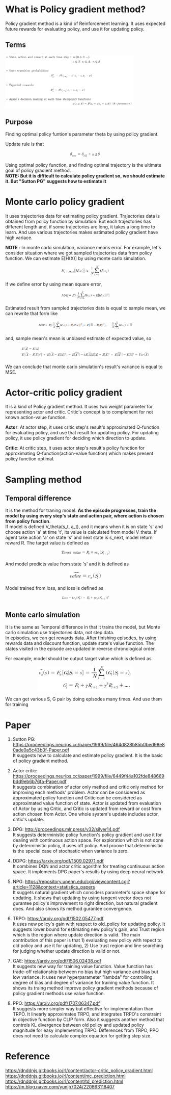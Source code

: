 # What is Policy gradient method?
Policy gradient method is a kind of Reinforcement learning. It uses expected future rewards for evaluating policy, and use it for updating policy.    

## Terms
<img src="./img/terms.png" alt="MLE" width="80%" height="80%"/>

## Purpose
Finding optimal policy funtion's parameter theta by using policy gradient.

Update rule is that
<p align="center"> <img src="./img/update.png" alt="MLE" width="20%" height="20%"/> </p>

Using optimal policy function, and finding optimal trajectory is the ultimate goal of policy gradient method.  
**NOTE: But it is difficult to calculate policy gradient so, we should estimate it. But "Sutton PG" suggests how to estimate it**

# Monte carlo policy gradient
It uses trajectories data for estimating policy gradient. Trajectories data is obtained from policy function by simulation. But each trajectories has different length and, if some trajectories are long, it takes a long time to learn. And use various trajectories makes estimated policy gradient have high variace. 

**NOTE** : In monte carlo simulation, variance means error. For example, let's consider situation where we got sampled trajectories data from policy function. We can estimate 
E[H(X)] by using monte carlo simulation.
<p align="center"> <img src="./img/monte.png" alt="MLE" width="30%" height="30%"/> </p>

If we define error by using mean square error,
<p align="center"> <img src="./img/MSE.png" alt="MLE" width="30%" height="30%"/> </p>

Estimated result from sampled trajectories data is equal to sample mean, we can rewrite that form like 
<p align="center"> <img src="./img/rewrite.png" alt="rewrite" width="60%" height="60%"/> </p>

and, sample mean's mean is unbiased estimate of expected value, so  
<p align="center"> <img src="./img/results.png" alt="MLE" width="80%" height="80%"/> </p>

We can conclude that monte carlo simulation's result's variance is equal to MSE.

# Actor-critic policy gradient
It is a kind of Policy gradient method. It uses two weight parameter for representing actor and critic. Critic's concept is to complement for not known action-value function.

**Actor**: At actor step, it uses critic step's result's approximated Q-function for evaluating policy, and use that result for updating policy. For updating policy, it use policy gradient for deciding which direction to update.  

**Critic**: At critic step, it uses actor step's result's policy function for approximating Q-function(action-value function) which makes present policy function optimal.    

# Sampling method
## Temporal difference
It is the method for traning model. **As the episode progresses, train the model by using every step's state and action pair, where action is chosen from policy function**.  
If model is defined V_theta(s_t, a_t), and it means when it is on state 's' and choose action 'a' at time 't', its value is calculated from model V_theta. If agent take action 'a' on state 's' and next state is s_next, model return reward R. The target value is defined as
<p align="center"> <img src="./img/TD.png" alt="rewrite" width="30%" height="30%"/> </p>

And model predicts value from state 's' and it is defined as
<p align="center"> <img src="./img/predict.png" alt="rewrite" width="20%" height="20%"/> </p>

Model trained from loss, and loss is defined as
<p align="center"> <img src="./img/Loss.png" alt="rewrite" width="30%" height="30%"/> </p>

## Monte carlo simulation
It is the same as Temporal difference in that it trains the model, but Monte carlo simulation use trajectories data, not step data.  
In episodes, we can get rewards data. After finishing episodes, by using rewards data and discount function, update state's value function. The states visited in the episode are updated in reverse chronological order.

For example, model should be output target value which is defined as
<p align="center"> <img src="./img/model.png" alt="rewrite" width="60%" height="60%"/> </p>

We can get various S, G pair by doing episodes many times. And use them for training

# Paper
1. Sutton PG: https://proceedings.neurips.cc/paper/1999/file/464d828b85b0bed98e80ade0a5c43b0f-Paper.pdf  
  It suggests how to calculate and estimate policy gradient. It is the basic of policy gradient method. 
  
2. Actor critic: https://proceedings.neurips.cc/paper/1999/file/6449f44a102fde848669bdd9eb6b76fa-Paper.pdf  
  It suggests combination of actor only method and critic only method for improving each methods' problem. Actor can be considered as approximated policy function and Critic can be considered as approximated value function of state. Actor is updated from evaluation of Actor by using Critic, and Critic is updated from reward or cost from action chosen from Actor. One whole system's update includes actor, critic's update.   
  
3. DPG: http://proceedings.mlr.press/v32/silver14.pdf  
  It suggests deterministic policy function's policy gradient and use it for dealing with continuous action space. For exploration which is not done by deterministic policy, it uses off policy. And proove that determinisitic is the special case of stochastic when variance is zero.

4. DDPG: https://arxiv.org/pdf/1509.02971.pdf  
  It combines DQN and actor critic agorithm for treating continuous action space. It implements DPG paper's results by using deep neural network.

5. NPG: https://repository.upenn.edu/cgi/viewcontent.cgi?article=1128&context=statistics_papers  
  It suggets natural gradient which considers parameter's space shape for updating. It shows that updating by using tangent vector does not gurantee policy's improvement to right direction, but natural gradient does. And also shows its method gurantee convergence.  

6. TRPO: https://arxiv.org/pdf/1502.05477.pdf  
  It uses new policy's gain with respect to old_policy for updating policy. It suggests lower bound for estimating new policy's gain, and Trust region which is the region where update direction is valid. The main contribution of this paper is that 1) evaluating new policy with repect to old policy and use it for updating, 2) Use trust region and line searching for judging whether update direction is valid or not.   
  
12. GAE: https://arxiv.org/pdf/1506.02438.pdf     
  It suggests new way for training value function. Value function has trade-off relationship between no bias but high variance and bias but low variance. It uses new hyperparameter "lambda" for controlling degree of bias and degree of variance for training value function. It shows its traing method improve policy gradient methods because of policy gradient methods use value function.  

14. PPO: https://arxiv.org/pdf/1707.06347.pdf  
  It suggests more simpler way but effective for implementation than TRPO. It linearly approximates TRPO, and integrates TRPO's constraint in objective function by CLIP form. Also it suggests another method that controls KL divergence between old policy and updated policy magnitude for easy implementing TRPO. Differences from TRPO, PPO does not need to calculate complex equation for getting step size.  
  
  
# Reference  
https://dnddnjs.gitbooks.io/rl/content/actor-critic_policy_gradient.html  
https://dnddnjs.gitbooks.io/rl/content/mc_prediction.html  
https://dnddnjs.gitbooks.io/rl/content/td_prediction.html  
https://m.blog.naver.com/yunjh7024/220863118407  
